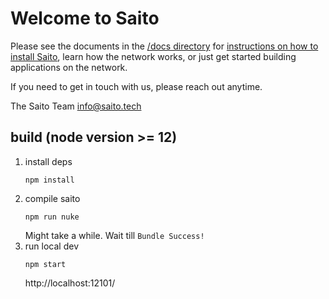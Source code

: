 # Welcome to Saito

Please see the documents in the [/docs directory](docs) for [instructions on how to 
install Saito](docs/INSTALL.md), learn how the network works, or just get started building 
applications on the network.

If you need to get in touch with us, please reach out anytime. 

The Saito Team
info@saito.tech

## build (node version >= 12)

1. install deps
    ```
    npm install
    ```
1.  compile saito
    ```
    npm run nuke 
    ```
    Might take a while. Wait till `Bundle Success!`
1.  run local dev
    ```
    npm start
    ```
    http://localhost:12101/

